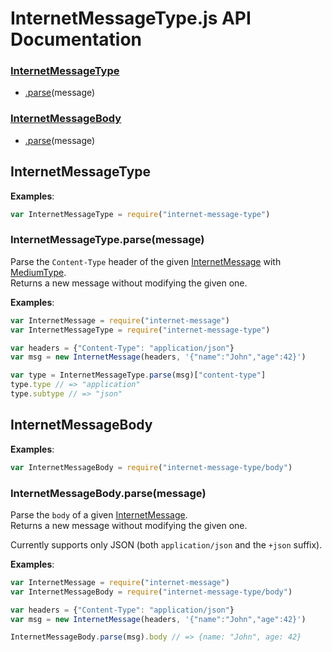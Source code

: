 InternetMessageType.js API Documentation
========================================
### [InternetMessageType](#InternetMessageType)
- [.parse](#InternetMessageType.parse)(message)

### [InternetMessageBody](#InternetMessageBody)
- [.parse](#InternetMessageBody.parse)(message)


InternetMessageType <a name="InternetMessageType"></a>
-------------------


**Examples**:
```javascript
var InternetMessageType = require("internet-message-type")
```

### InternetMessageType.parse(message) <a name="InternetMessageType.parse"></a>
Parse the `Content-Type` header of the given [InternetMessage][] with
[MediumType][].  
Returns a new message without modifying the given one.

[MediumType]: https://github.com/moll/js-medium-type
[InternetMessage]: https://github.com/moll/js-internet-message

**Examples**:
```javascript
var InternetMessage = require("internet-message")
var InternetMessageType = require("internet-message-type")

var headers = {"Content-Type": "application/json"}
var msg = new InternetMessage(headers, '{"name":"John","age":42}')

var type = InternetMessageType.parse(msg)["content-type"]
type.type // => "application"
type.subtype // => "json"
```


InternetMessageBody <a name="InternetMessageBody"></a>
-------------------


**Examples**:
```javascript
var InternetMessageBody = require("internet-message-type/body")
```

### InternetMessageBody.parse(message) <a name="InternetMessageBody.parse"></a>
Parse the `body` of a given [InternetMessage][].  
Returns a new message without modifying the given one.

Currently supports only JSON (both `application/json` and the `+json`
suffix).

[InternetMessage]: https://github.com/moll/js-internet-message

**Examples**:
```javascript
var InternetMessage = require("internet-message")
var InternetMessageBody = require("internet-message-type/body")

var headers = {"Content-Type": "application/json"}
var msg = new InternetMessage(headers, '{"name":"John","age":42}')

InternetMessageBody.parse(msg).body // => {name: "John", age: 42}
```
